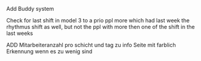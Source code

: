 Add Buddy system

Check for last shift in model 3 to a prio ppl more which had last week the rhythmus shift as well, but not the ppl with more then one of the shift in the last weeks

ADD Mitarbeiteranzahl pro schicht und tag zu info Seite mit farblich Erkennung wenn es zu wenig sind